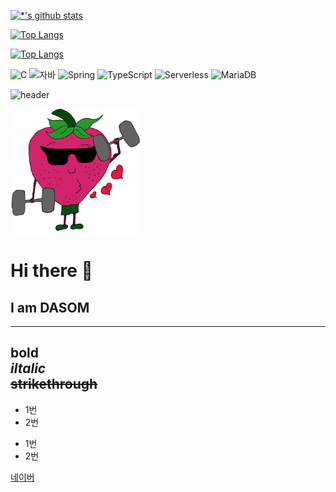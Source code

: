 [![*'s github stats](https://github-readme-stats.vercel.app/api?username=iams0m)](https://github.com/iams0m)

[![Top Langs](https://github-readme-stats.vercel.app/api/top-langs/?username=iams0m)](https://github.com/iams0m/github-readme-stats)

[![Top Langs](https://github-readme-stats.vercel.app/api/top-langs/?username=iams0m&layout=compact)](https://github.com/iams0m/github-readme-stats)


![C](https://img.shields.io/badge/-C-123456?style=flat-square&logo=C&logoColor=black)
![자바](https://img.shields.io/badge/-자바-007396?style=flat&logo=Java&logoColor=ffffff)
![Spring](https://img.shields.io/badge/-Spring-6DB33F?style=for-the-badge&logo=Spring&logoColor=white)
![TypeScript](https://img.shields.io/badge/-TypeScript-3178C6?style=flat-square&logo=TypeScript&logoColor=white)
![Serverless](https://img.shields.io/badge/-Serverless-FD5750?style=flat-square&logo=Serverless&logoColor=magenta)
![MariaDB](https://img.shields.io/badge/-MariaDB-1F305F?style=flat-square&logo=mariadb&logoColor=white)
​



![header](https://capsule-render.vercel.app/api?type=rounded&color=auto&height=300&section=header&text=깃허브%20특강&animation=blink)



<img src='images/딸기.png' with=300 height=200> </img>

# Hi there 👋
## I am DASOM
---
**bold** <br>
*iltalic* <br>
~~strikethrough~~
---
* 1번
* 2번
- 1번
- 2번

[네이버](https://naver.com)
